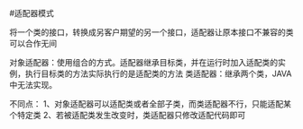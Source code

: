 #适配器模式

将一个类的接口，转换成另客户期望的另一个接口，适配器让原本接口不兼容的类可以合作无间

对象适配器：使用组合的方式。适配器继承目标类，并在运行时加入适配类的实例，执行目标类的方法实际执行的是适配类的方法
类适配器：继承两个类，JAVA中无法实现。

不同点： 1、对象适配器可以适配类或者全部子类，而类适配器不行，只能适配某个特定类
2、若被适配类发生改变时，类适配器只修改适配代码即可